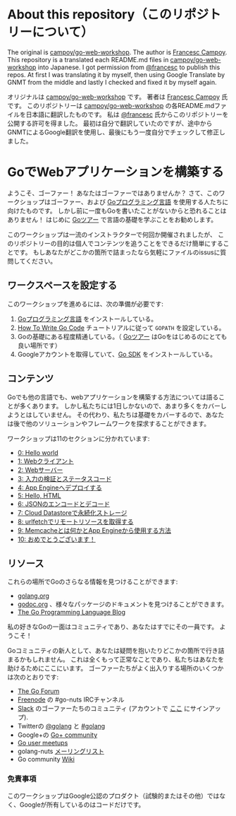 # About this repository（このリポジトリーについて）

The original is [campoy/go-web-workshop](https://github.com/campoy/go-web-workshop).
The author is [Francesc Campoy](https://campoy.cat/).
This repository is a translated each README.md files in [campoy/go-web-workshop](https://github.com/campoy/go-web-workshop) into Japanese.
I got permission from [@francesc](https://twitter.com/francesc) to publish this repos.
At first I was translating it by myself, then using Google Translate by GNMT from the middle and lastly I checked and fixed it by myself again.

オリジナルは [campoy/go-web-workshop](https://github.com/campoy/go-web-workshop) です。
著者は [Francesc Campoy](https://campoy.cat/) 氏です。
このリポジトリーは [campoy/go-web-workshop](https://github.com/campoy/go-web-workshop) の各README.mdファイルを日本語に翻訳したものです。
私は [@francesc](https://twitter.com/francesc) 氏からこのリポジトリーを公開する許可を得ました。
最初は自分で翻訳していたのですが、途中からGNMTによるGoogle翻訳を使用し、最後にもう一度自分でチェックして修正しました。

# GoでWebアプリケーションを構築する

ようこそ、ゴーファー！ あなたはゴーファーではありませんか？
さて、このワークショップはゴーファー、および [Goプログラミング言語][1] を使用する人たちに向けたものです。
しかし前に一度もGoを書いたことがないからと恐れることはありません！
はじめに [Goツアー][2] で言語の基礎を学ぶことをお勧めします。

このワークショップは一流のインストラクターで何回か開催されましたが、
このリポジトリーの目的は個人でコンテンツを追うことをできるだけ簡単にすることです。
もしあなたがどこかの箇所で詰まったなら気軽にファイルのissusに質問してください。

## ワークスペースを設定する

このワークショップを進めるには、次の準備が必要です:

1. [Goプログラミング言語][1] をインストールしている。
1. [How To Write Go Code][9] チュートリアルに従って `GOPATH` を設定している。
1. Goの基礎にある程度精通している。（ [Goツアー][2] はGoをはじめるのにとても良い場所です）
1. Googleアカウントを取得していて、[Go SDK][3] をインストールしている。

## コンテンツ

Goでも他の言語でも、webアプリケーションを構築する方法については語ることが多くあります。
しかし私たちには1日しかないので、あまり多くをカバーしようとはしていません。
その代わり、私たちは基礎をカバーするので、あなたは後で他のソリューションやフレームワークを探求することができます。

ワークショップは11のセクションに分かれています:

- [0: Hello world](section00/README.md)
- [1: Webクライアント](section01/README.md)
- [2: Webサーバー](section02/README.md)
- [3: 入力の検証とステータスコード](section03/README.md)
- [4: App Engineへデプロイする](section04/README.md)
- [5: Hello, HTML](section05/README.md)
- [6: JSONのエンコードとデコード](section06/README.md)
- [7: Cloud Datastoreで永続化ストレージ](section07/README.md)
- [8: urlfetchでリモートリソースを取得する](section08/README.md)
- [9: Memcacheとは何かとApp Engineから使用する方法](section09/README.md)
- [10: おめでとうございます！](section10/README.md)

## リソース

これらの場所でGoのさらなる情報を見つけることができます:

- [golang.org](https://golang.org)
- [godoc.org](https://godoc.org) 、様々なパッケージのドキュメントを見つけることができます。
- [The Go Programming Language Blog](https://blog.golang.org)

私の好きなGoの一面はコミュニティであり、あなたはすでにその一員です。 ようこそ！

Goコミュニティの新人として、あなたは疑問を抱いたりどこかの箇所で行き詰まるかもしれません。
これは全くもって正常なことであり、私たちはあなたを助けるためにここにいます。
ゴーファーたちがよく出入りする場所のいくつかは次のとおりです:

- [The Go Forum](https://forum.golangbridge.org/)
- [Freenode](https://freenode.net/) の #go-nuts IRCチャンネル
- [Slack](https://gophers.slack.com/messages/general/) のゴーファーたちのコミュニティ (アカウントで [ここ](https://invite.slack.golangbridge.org/) にサインアップ).
- Twitterの [@golang](https://twitter.com/golang) と [#golang](https://twitter.com/search?q=%23golang)
- Google+の [Go+ community](https://plus.google.com/communities/114112804251407510571)
- [Go user meetups](https://go-meetups.appspot.com/)
- golang-nuts [メーリングリスト](https://groups.google.com/forum/?fromgroups#!forum/golang-nuts)
- Go community [Wiki](https://github.com/golang/go/wiki)

### 免責事項

このワークショップはGoogle公認のプロダクト（試験的またはその他）ではなく、Googleが所有しているのはコードだけです。

[1]: https://golang.org
[2]: https://tour.golang.org
[3]: https://cloud.google.com/appengine/downloads#Google_App_Engine_SDK_for_Go
[9]: https://golang.org/doc/code.html#Organization
